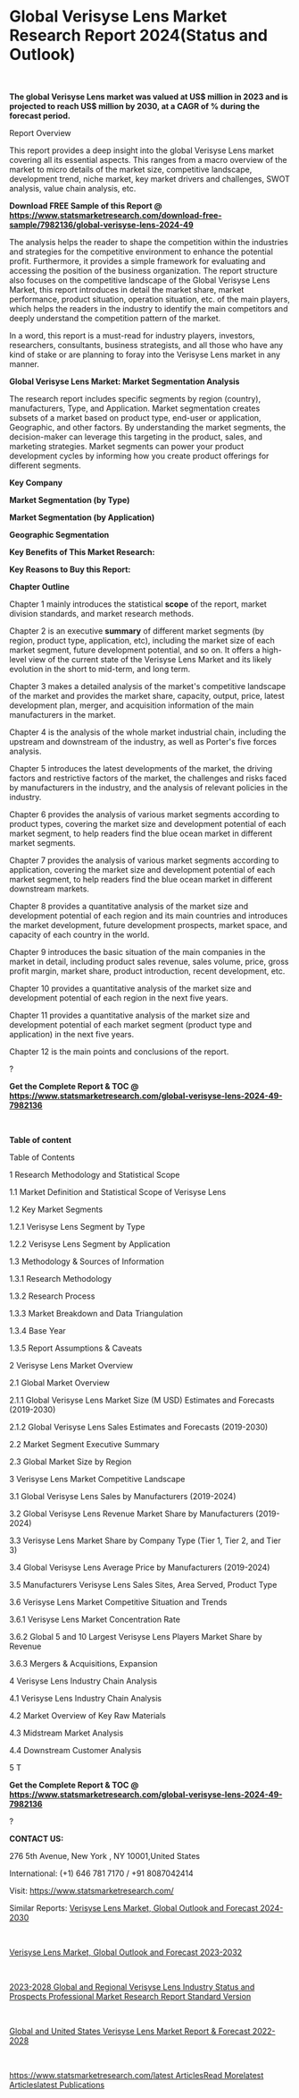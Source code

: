 <h1>Global Verisyse Lens Market Research Report 2024(Status and Outlook)</h1><br/><p><strong>The global Verisyse Lens market was valued at US$ million in 2023 and is projected to reach US$ million by 2030, at a <strong>CAGR</strong> of % during the forecast period.</strong></p>
 
 
 
 <p>Report Overview</p>
 
 
 
 <p>This report provides a deep insight into the global Verisyse Lens market covering all its essential aspects. This ranges from a macro overview of the market to micro details of the market size, competitive landscape, development trend, niche market, key market drivers and challenges, SWOT analysis, value chain analysis, etc.</p>
 
 
 
 <p><strong>Download FREE Sample of this Report @ <a href="https://www.statsmarketresearch.com/download-free-sample/7982136/global-verisyse-lens-2024-49">https://www.statsmarketresearch.com/download-free-sample/7982136/global-verisyse-lens-2024-49</a></strong></p>
 
 
 
 <p>The analysis helps the reader to shape the competition within the industries and strategies for the competitive environment to enhance the potential profit. Furthermore, it provides a simple framework for evaluating and accessing the position of the business organization. The report structure also focuses on the competitive landscape of the Global Verisyse Lens Market, this report introduces in detail the market share, market performance, product situation, operation situation, etc. of the main players, which helps the readers in the industry to identify the main competitors and deeply understand the competition pattern of the market.</p>
 
 
 
 <p>In a word, this report is a must-read for industry players, investors, researchers, consultants, business strategists, and all those who have any kind of stake or are planning to foray into the Verisyse Lens market in any manner.</p>
 
 
 
 <p><strong>Global Verisyse Lens Market: Market Segmentation Analysis</strong></p>
 
 
 
 <p>The research report includes specific segments by region (country), manufacturers, Type, and Application. Market segmentation creates subsets of a market based on product type, end-user or application, Geographic, and other factors. By understanding the market segments, the decision-maker can leverage this targeting in the product, sales, and marketing strategies. Market segments can power your product development cycles by informing how you create product offerings for different segments.</p>
 
 
 
 <p><strong>Key Company</strong></p>
 
 
 
 <p><strong>Market Segmentation (by Type)</strong></p>
 
 
 
 <p><strong>Market Segmentation (<strong>by Application</strong>)</strong></p>
 
 
 
 <p><strong>Geographic Segmentation</strong></p>
 
 
 
 <p><strong>Key Benefits of This Market Research:</strong></p>
 
 
 
 <p><strong>Key <strong>Reasons to Buy</strong> this Report:</strong></p>
 
 
 
 <p><strong>Chapter Outline</strong></p>
 
 
 
 <p>Chapter 1 mainly introduces the statistical <strong>scope</strong> of the report, market division standards, and market research methods.</p>
 
 
 
 <p>Chapter 2 is an executive <strong>summary</strong> of different market segments (by region, product type, application, etc), including the market size of each market segment, future development potential, and so on. It offers a high-level view of the current state of the Verisyse Lens Market and its likely evolution in the short to mid-term, and long term.</p>
 
 
 
 <p>Chapter 3 makes a detailed analysis of the market&#39;s competitive landscape of the market and provides the market share, capacity, output, price, latest development plan, merger, and acquisition information of the main manufacturers in the market.</p>
 
 
 
 <p>Chapter 4 is the analysis of the whole market industrial chain, including the upstream and downstream of the industry, as well as Porter&#39;s five forces analysis.</p>
 
 
 
 <p>Chapter 5 introduces the latest developments of the market, the driving factors and restrictive factors of the market, the challenges and risks faced by manufacturers in the industry, and the analysis of relevant policies in the industry.</p>
 
 
 
 <p>Chapter 6 provides the analysis of various market segments according to product types, covering the market size and development potential of each market segment, to help readers find the blue ocean market in different market segments.</p>
 
 
 
 <p>Chapter 7 provides the analysis of various market segments according to application, covering the market size and development potential of each market segment, to help readers find the blue ocean market in different downstream markets.</p>
 
 
 
 <p>Chapter 8 provides a quantitative analysis of the market size and development potential of each region and its main countries and introduces the market development, future development prospects, market space, and capacity of each country in the world.</p>
 
 
 
 <p>Chapter 9 introduces the basic situation of the main companies in the market in detail, including product sales revenue, sales volume, price, gross profit margin, market share, product introduction, recent development, etc.</p>
 
 
 
 <p>Chapter 10 provides a quantitative analysis of the market size and development potential of each region in the next five years.</p>
 
 
 
 <p>Chapter 11 provides a quantitative analysis of the market size and development potential of each market segment (product type and application) in the next five years.</p>
 
 
 
 <p>Chapter 12 is the main points and conclusions of the report.</p>
 
 
 
 <p>? </p>
 
 
 
 <div><b>Get the Complete Report & TOC @ <a href="https://www.statsmarketresearch.com/global-verisyse-lens-2024-49-7982136">https://www.statsmarketresearch.com/global-verisyse-lens-2024-49-7982136</a></b></div>
 
 
 
 <p><br />
 
 <b>Table of content</b></p>
 
 
 
 <p>Table of Contents<br />
 
 1 Research Methodology and Statistical Scope<br />
 
 1.1 Market Definition and Statistical Scope of Verisyse Lens<br />
 
 1.2 Key Market Segments<br />
 
 1.2.1 Verisyse Lens Segment by Type<br />
 
 1.2.2 Verisyse Lens Segment by Application<br />
 
 1.3 Methodology & Sources of Information<br />
 
 1.3.1 Research Methodology<br />
 
 1.3.2 Research Process<br />
 
 1.3.3 Market Breakdown and Data Triangulation<br />
 
 1.3.4 Base Year<br />
 
 1.3.5 Report Assumptions & Caveats<br />
 
 2 Verisyse Lens Market Overview<br />
 
 2.1 Global Market Overview<br />
 
 2.1.1 Global Verisyse Lens Market Size (M USD) Estimates and Forecasts (2019-2030)<br />
 
 2.1.2 Global Verisyse Lens Sales Estimates and Forecasts (2019-2030)<br />
 
 2.2 Market Segment Executive Summary<br />
 
 2.3 Global Market Size by Region<br />
 
 3 Verisyse Lens Market Competitive Landscape<br />
 
 3.1 Global Verisyse Lens Sales by Manufacturers (2019-2024)<br />
 
 3.2 Global Verisyse Lens Revenue Market Share by Manufacturers (2019-2024)<br />
 
 3.3 Verisyse Lens Market Share by Company Type (Tier 1, Tier 2, and Tier 3)<br />
 
 3.4 Global Verisyse Lens Average Price by Manufacturers (2019-2024)<br />
 
 3.5 Manufacturers Verisyse Lens Sales Sites, Area Served, Product Type<br />
 
 3.6 Verisyse Lens Market Competitive Situation and Trends<br />
 
 3.6.1 Verisyse Lens Market Concentration Rate<br />
 
 3.6.2 Global 5 and 10 Largest Verisyse Lens Players Market Share by Revenue<br />
 
 3.6.3 Mergers & Acquisitions, Expansion<br />
 
 4 Verisyse Lens Industry Chain Analysis<br />
 
 4.1 Verisyse Lens Industry Chain Analysis<br />
 
 4.2 Market Overview of Key Raw Materials<br />
 
 4.3 Midstream Market Analysis<br />
 
 4.4 Downstream Customer Analysis<br />
 
 5 T</p>
 
 
 
 <div><b>Get the Complete Report & TOC @ <a href="https://www.statsmarketresearch.com/global-verisyse-lens-2024-49-7982136">https://www.statsmarketresearch.com/global-verisyse-lens-2024-49-7982136</a></b></div>
 
 
 
 <p>? </p>
 
 
 
 <p><b>CONTACT US:</b><br />
 
 276 5th Avenue, New York , NY 10001,United States<br />
 
 International: (+1) 646 781 7170 / +91 8087042414<br />
 
 Visit: <a href="https://www.statsmarketresearch.com/">https://www.statsmarketresearch.com/</a><br />
 
 Similar Reports: <a href="https://www.statsmarketresearch.com/global-verisyse-lens-2024-49-7982136">Verisyse Lens Market, Global Outlook and Forecast 2024-2030</a><br />
 
 <br />
 
 <a href="https://www.statsmarketresearch.com/global-verisyse-lens-2024-49-7982136">Verisyse Lens Market, Global Outlook and Forecast 2023-2032</a><br />
 
 <br />
 
 <a href="https://www.statsmarketresearch.com/global-verisyse-lens-2024-49-7982136">2023-2028 Global and Regional Verisyse Lens Industry Status and Prospects Professional Market Research Report Standard Version</a><br />
 
 <br />
 
 <a href="https://www.statsmarketresearch.com/global-verisyse-lens-2024-49-7982136">Global and United States Verisyse Lens Market Report & Forecast 2022-2028</a><br />
 
 <br />
 
 <a href="https://gyeongbokgung.com">https://www.statsmarketresearch.com/</a><a href="https://hallyeomaritime.com">latest Articles</a><a href="https://jingwansa.com">Read More</a><a href="https://nguoiviet.jp/">latest Articles</a><a href="https://www.intelmarketresearch.com/">latest Publications</a></p>